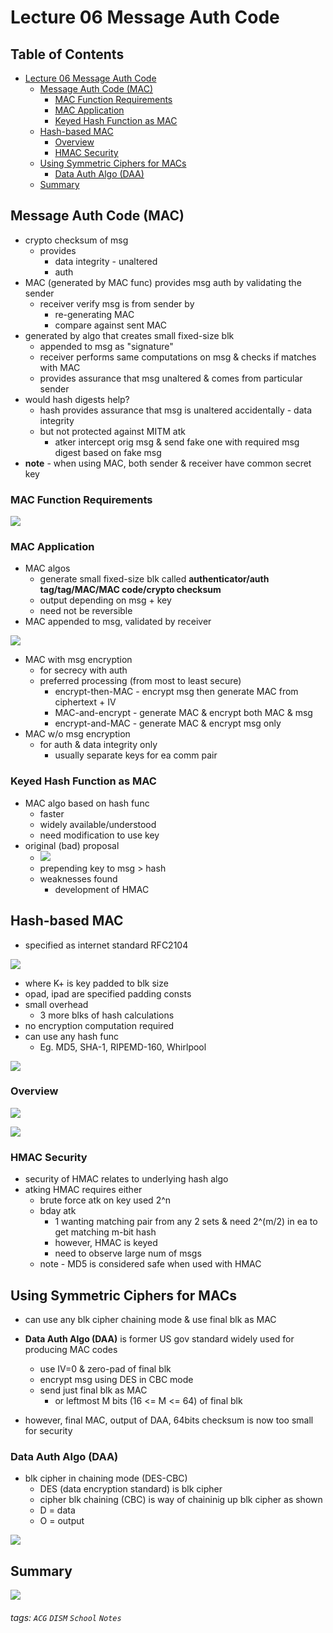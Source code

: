 

Lecture 06 Message Auth Code
===



## Table of Contents

- [Lecture 06 Message Auth Code](#lecture-06-message-auth-code)
  * [Message Auth Code (MAC)](#message-auth-code--mac-)
    + [MAC Function Requirements](#mac-function-requirements)
    + [MAC Application](#mac-application)
    + [Keyed Hash Function as MAC](#keyed-hash-function-as-mac)
  * [Hash-based MAC](#hash-based-mac)
    + [Overview](#overview)
    + [HMAC Security](#hmac-security)
  * [Using Symmetric Ciphers for MACs](#using-symmetric-ciphers-for-macs)
    + [Data Auth Algo (DAA)](#data-auth-algo--daa-)
  * [Summary](#summary)

Message Auth Code (MAC)
---
- crypto checksum of msg
    - provides 
        - data integrity - unaltered
        - auth
- MAC (generated by MAC func) provides msg auth by validating the sender
    - receiver verify msg is from sender by
        - re-generating MAC
        - compare against sent MAC
- generated by algo that creates small fixed-size blk
    - appended to msg as "signature"
    - receiver performs same computations on msg & checks if matches with MAC
    - provides assurance that msg unaltered & comes from particular sender
- would hash digests help?
    - hash provides assurance that msg is unaltered accidentally - data integrity
    - but not protected against MITM atk
        - atker intercept orig msg & send fake one with required msg digest based on fake msg
- __note__ - when using MAC, both sender & receiver have common secret key

### MAC Function Requirements
![](https://i.imgur.com/SQICqJg.png)

### MAC Application
- MAC algos
    - generate small fixed-size blk called __authenticator/auth tag/tag/MAC/MAC code/crypto checksum__
    - output depending on msg + key
    - need not be reversible
- MAC appended to msg, validated by receiver

![](https://i.imgur.com/ssNOOhM.png)

- MAC with msg encryption
    - for secrecy with auth
    - preferred processing (from most to least secure)
        - encrypt-then-MAC - encrypt msg then generate MAC from ciphertext + IV
        - MAC-and-encrypt - generate MAC & encrypt both MAC & msg
        - encrypt-and-MAC - generate MAC & encrypt msg only
- MAC w/o msg encryption
    - for auth & data integrity only
        - usually separate keys for ea comm pair

### Keyed Hash Function as MAC
- MAC algo based on hash func
    - faster
    - widely available/understood
    - need modification to use key
- original (bad) proposal
    - ![](https://i.imgur.com/5sFNbFp.png)
    - prepending key to msg > hash
    - weaknesses found
        - development of HMAC


Hash-based MAC
---
- specified as internet standard RFC2104

![](https://i.imgur.com/KqX17E3.png)

- where K+ is key padded to blk size
- opad, ipad are specified padding consts
- small overhead
    - 3 more blks of hash calculations
- no encryption computation required
- can use any hash func
    - Eg. MD5, SHA-1, RIPEMD-160, Whirlpool

![](https://i.imgur.com/R9a58oo.png)

### Overview
![](https://i.imgur.com/oqROkFN.png)

![](https://i.imgur.com/idFyO4Z.png)

### HMAC Security
- security of HMAC relates to underlying hash algo
- atking HMAC requires either
    - brute force atk on key used 2^n
    - bday atk
        - 1 wanting matching pair from any 2 sets & need 2^(m/2) in ea to get matching m-bit hash
        - however, HMAC is keyed
        - need to observe large num of msgs
    - note - MD5 is considered safe when used with HMAC

Using Symmetric Ciphers for MACs
---
- can use any blk cipher chaining mode & use final blk as MAC
- __Data Auth Algo (DAA)__ is former US gov standard widely used for producing MAC codes
    - use IV=0 & zero-pad of final blk
    - encrypt msg using DES in CBC mode
    - send just final blk as MAC
        - or leftmost M bits (16 <= M <= 64) of final blk

- however, final MAC, output of DAA, 64bits checksum is now too small for security

### Data Auth Algo (DAA)
- blk cipher in chaining mode (DES-CBC)
    - DES (data encryption standard) is blk cipher
    - cipher blk chaining (CBC) is way of chaininig up blk cipher as shown
    - D = data
    - O = output

![](https://i.imgur.com/MrQq8gF.png)

Summary
---
![](https://i.imgur.com/0FYAt3g.png)




###### tags: `ACG` `DISM` `School` `Notes`